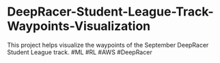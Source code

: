 # DeepRacer-Student-League-Track-Waypoints-Visualization
This project helps visualize the waypoints of the September DeepRacer Student League track. #ML #RL #AWS #DeepRacer
